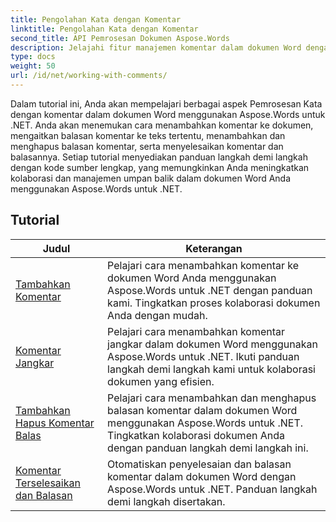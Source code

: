 ```yaml
---
title: Pengolahan Kata dengan Komentar
linktitle: Pengolahan Kata dengan Komentar
second_title: API Pemrosesan Dokumen Aspose.Words
description: Jelajahi fitur manajemen komentar dalam dokumen Word dengan Aspose.Words untuk .NET. Pelajari cara menambahkan, menghapus, mencari, dan memformat komentar menggunakan tutorial langkah demi langkah.
type: docs
weight: 50
url: /id/net/working-with-comments/
---
```


Dalam tutorial ini, Anda akan mempelajari berbagai aspek Pemrosesan Kata dengan komentar dalam dokumen Word menggunakan Aspose.Words untuk .NET. Anda akan menemukan cara menambahkan komentar ke dokumen, mengaitkan balasan komentar ke teks tertentu, menambahkan dan menghapus balasan komentar, serta menyelesaikan komentar dan balasannya. Setiap tutorial menyediakan panduan langkah demi langkah dengan kode sumber lengkap, yang memungkinkan Anda meningkatkan kolaborasi dan manajemen umpan balik dalam dokumen Word Anda menggunakan Aspose.Words untuk .NET.

 ## Tutorial
| Judul | Keterangan |
| --- | --- |
| [Tambahkan Komentar](./add-comments/) | Pelajari cara menambahkan komentar ke dokumen Word Anda menggunakan Aspose.Words untuk .NET dengan panduan kami. Tingkatkan proses kolaborasi dokumen Anda dengan mudah. |
| [Komentar Jangkar](./anchor-comment/) | Pelajari cara menambahkan komentar jangkar dalam dokumen Word menggunakan Aspose.Words untuk .NET. Ikuti panduan langkah demi langkah kami untuk kolaborasi dokumen yang efisien. |
| [Tambahkan Hapus Komentar Balas](./add-remove-comment-reply/) | Pelajari cara menambahkan dan menghapus balasan komentar dalam dokumen Word menggunakan Aspose.Words untuk .NET. Tingkatkan kolaborasi dokumen Anda dengan panduan langkah demi langkah ini. |
| [Komentar Terselesaikan dan Balasan](./comment-resolved-and-replies/) | Otomatiskan penyelesaian dan balasan komentar dalam dokumen Word dengan Aspose.Words untuk .NET. Panduan langkah demi langkah disertakan. |